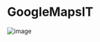 # GoogleMapsIT
![image](https://user-images.githubusercontent.com/107895582/220814952-b79bf2f2-8199-4da3-91bb-a7096626d05c.png)
